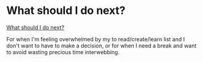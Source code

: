 # What should I do next?

[What should I do next?](https://drarnakarick.github.io/decision-maker/)

For when I'm feeling overwhelmed by my to read/create/learn list and I don't want to have to make a decision, or for when I need a break and want to avoid wasting precious time interwebbing.


